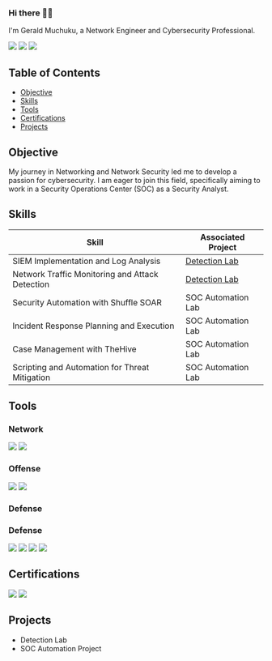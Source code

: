 ### Hi there 🙋‍♂️

I'm Gerald Muchuku, a Network Engineer and Cybersecurity Professional.

<a href="https://www.linkedin.com/in/gerald-muchuku-500706243"><img src="https://img.shields.io/badge/-LinkedIn-0072b1?&style=for-the-badge&logo=linkedin&logoColor=white" /></a>
<a href="https://tryhackme.com/"><img src="https://img.shields.io/badge/-TryHackMe-00A9E0?style=for-the-badge&logo=TryHackMe&logoColor=white" /></a>
<a href="https://www.hackthebox.eu/profile"><img src="https://img.shields.io/badge/-HTB-1E9B45?style=for-the-badge&logo=hack-the-box&logoColor=white" /></a>

## Table of Contents

- [Objective](#objective)
- [Skills](#skills)
- [Tools](#tools)
- [Certifications](#certifications)
- [Projects](#projects)

## Objective

My journey in Networking and Network Security led me to develop a passion for cybersecurity. I am eager to join this field, specifically aiming to work in a Security Operations Center (SOC) as a Security Analyst.

## Skills

| Skill                                           | Associated Project           |
|-------------------------------------------------|-----------------------------|
| SIEM Implementation and Log Analysis            | [Detection Lab](https://google.com) |
| Network Traffic Monitoring and Attack Detection | [Detection Lab](https://google.com) |
| Security Automation with Shuffle SOAR           | SOC Automation Lab          |
| Incident Response Planning and Execution        | SOC Automation Lab          |
| Case Management with TheHive                    | SOC Automation Lab          |
| Scripting and Automation for Threat Mitigation  | SOC Automation Lab          |

## Tools

### Network
<div>
<img src="https://img.shields.io/badge/-Wireshark-1679A7?&style=for-the-badge&logo=Wireshark&logoColor=white" />
<img src="https://img.shields.io/badge/-TCPdump-00599C?&style=for-the-badge&logo=tcpdump&logoColor=white" />
</div>

### Offense
<div>
<img src="https://img.shields.io/badge/-Metasploit-EF3B2D?&style=for-the-badge&logo=Metasploit&logoColor=white" />
<img src="https://img.shields.io/badge/-ffuf-000000?style=for-the-badge&logo=ffuf&logoColor=white" />
</div>

### Defense

### Defense
<div>
  <img src="https://img.shields.io/badge/-Wazuh-00B6C4?style=for-the-badge&logo=wazuh&logoColor=white" />
  <img src="https://img.shields.io/badge/-Elastic%20Stack-005571?style=for-the-badge&logo=elastic&logoColor=white" />
  <img src="https://img.shields.io/badge/-IRIS-2E86C1?style=for-the-badge" />
  <img src="https://img.shields.io/badge/-SOAR-6C3483?style=for-the-badge" />
</div>

## Certifications
<div>
<img src="https://img.shields.io/badge/-Cisco%20CCNA-006F94?style=for-the-badge&logo=Cisco&logoColor=white" />
<img src="https://img.shields.io/badge/-Cisco%20Network%20Security-1D88CC?style=for-the-badge&logo=Cisco&logoColor=white" />
</div>

## Projects

- Detection Lab
- SOC Automation Project
